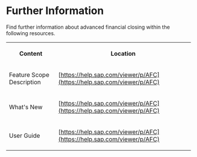 <!-- loio0630c28500f44100bfe77787d017e7f0 -->

# Further Information

Find further information about advanced financial closing within the following resources.


<table>
<tr>
<th>

Content



</th>
<th>

Location



</th>
</tr>
<tr>
<td>

Feature Scope Description



</td>
<td>

[https://help.sap.com/viewer/p/AFC](https://help.sap.com/viewer/p/AFC)



</td>
</tr>
<tr>
<td>

What's New



</td>
<td>

[https://help.sap.com/viewer/p/AFC](https://help.sap.com/viewer/p/AFC)



</td>
</tr>
<tr>
<td>

User Guide



</td>
<td>

[https://help.sap.com/viewer/p/AFC](https://help.sap.com/viewer/p/AFC)



</td>
</tr>
</table>

